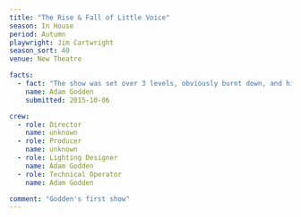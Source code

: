 ```yaml
---
title: "The Rise & Fall of Little Voice"
season: In House
period: Autumn
playwright: Jim Cartwright
season_sort: 40
venue: New Theatre

facts:
  - fact: "The show was set over 3 levels, obviously burnt down, and his love of pigeons was replaced by a love of lights, as a result there were many comments along the lines of 'we've never seen so many lights in the roof!' Much fun was had."
    name: Adam Godden
    submitted: 2015-10-06

crew:
  - role: Director
    name: unknown
  - role: Producer
    name: unknown
  - role: Lighting Designer
    name: Adam Godden
  - role: Technical Operator
    name: Adam Godden

comment: "Godden's first show"
---
```



